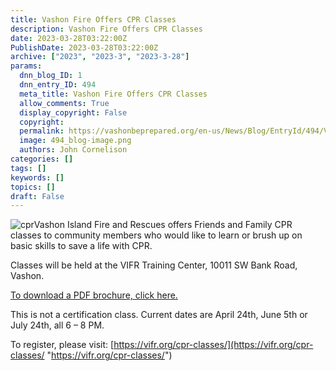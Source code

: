 ```yaml
---
title: Vashon Fire Offers CPR Classes
description: Vashon Fire Offers CPR Classes
date: 2023-03-28T03:22:00Z
PublishDate: 2023-03-28T03:22:00Z
archive: ["2023", "2023-3", "2023-3-28"]
params:
  dnn_blog_ID: 1
  dnn_entry_ID: 494
  meta_title: Vashon Fire Offers CPR Classes
  allow_comments: True
  display_copyright: False
  copyright:
  permalink: https://vashonbeprepared.org/en-us/News/Blog/EntryId/494/Vashon-Fire-Offers-CPR-Classes
  image: 494_blog-image.png
  authors: John Cornelison
categories: []
tags: []
keywords: []
topics: []
draft: False
---
```


![cpr](./images/cpr.jpg "cpr")Vashon Island Fire and Rescues offers Friends and Family CPR classes to community members who would like to learn or brush up on basic skills to save a life with CPR.

Classes will be held at the VIFR Training Center, 10011 SW Bank Road, Vashon.

[To download a PDF brochure, click here.](https://vifr.org/wp-content/uploads/2023/03/CPR-Classes.pdf)

This is not a certification class. Current dates are April 24th, June 5th or July 24th, all 6 – 8 PM.

To register, please visit: [https://vifr.org/cpr-classes/](https://vifr.org/cpr-classes/ "https://vifr.org/cpr-classes/")
